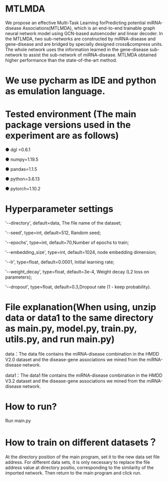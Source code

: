 # MTLMDA
We propose an effective Multi-Task Learning forPredicting potential miRNA-disease Associations(MTLMDA),
which is an end-to-end trainable graph neural network model using GCN-based autoencoder and linear decoder.
In the MTLMDA, two sub-networks are constructed by miRNA-disease and gene-disease and are bridged
by specially designed cross&compress units. The whole network uses the information learned in the gene-disease
sub-network to assist the sub-network of miRNA-disease. MTLMDA obtained higher performance than the state-of-the-art method.

# We use pycharm as IDE and python as emulation language.
# Tested environment (The main package versions used in the experiment are as follows)
● dgl  =0.6.1

● numpy=1.19.5

● pandas=1.1.5

● python=3.6.13

● pytorch=1.10.2

# Hyperparameter settings
'--directory', default=data, The file name of the dataset;

'--seed', type=int, default=512, Random seed;

'--epochs', type=int, default=70,Number of epochs to train;

'--embedding_size', type=int, default=1024, node embedding dimension;

'--lr', type=float, default=0.0001, Initial learning rate;

'--weight_decay', type=float, default=3e-4, Weight decay (L2 loss on parameters);

'--dropout', type=float, default=0.3,Dropout rate (1 - keep probability).

# File explanation(When using, unzip data or data1 to the same directory as main.py, model.py, train.py, utils.py, and run main.py)
data：The data file contains the miRNA-disease combination in the HMDD V2.0 dataset and the disease-gene associations we mined from the miRNA-disease network.

data1：The data1 file contains the miRNA-disease combination in the HMDD V3.2 dataset and the disease-gene associations we mined from the miRNA-disease network.

# How to run?
Run main.py

# How to train on different datasets？
At the directory position of the main program, set it to the new data set file address. For different data sets, it is only necessary to replace the file address value at directory positio, corresponding to the similarity of the imported network. Then return to the main program and click run.
